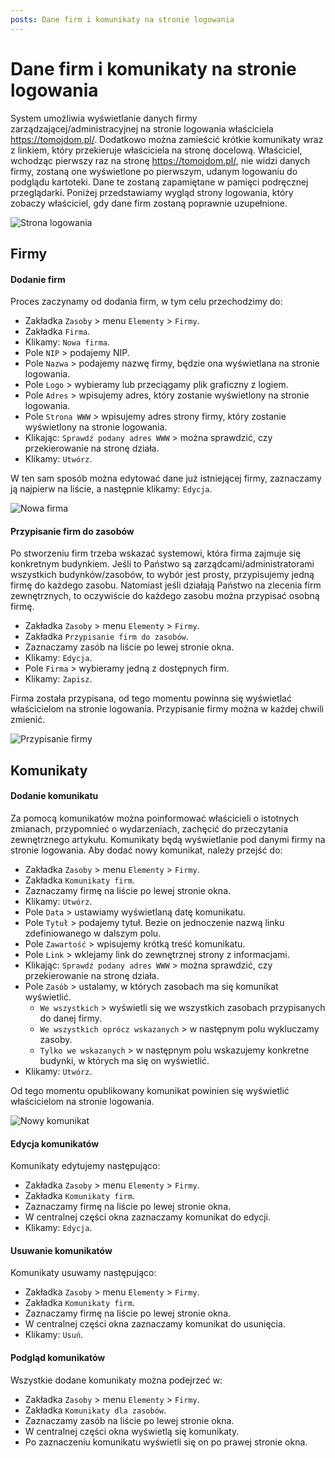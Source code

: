 ```yaml
---
posts: Dane firm i komunikaty na stronie logowania
---
```


# Dane firm i komunikaty na stronie logowania

System umożliwia wyświetlanie danych firmy zarządzającej/administracyjnej na stronie logowania właściciela https://tomojdom.pl/. Dodatkowo można zamieścić krótkie komunikaty wraz z linkiem, który przekieruje właściciela na stronę docelową. Właściciel, wchodząc pierwszy raz na stronę https://tomojdom.pl/, nie widzi danych firmy, zostaną one wyświetlone po pierwszym, udanym logowaniu do podglądu kartoteki. Dane te zostaną zapamiętane w pamięci podręcznej przeglądarki. Poniżej przedstawiamy wygląd strony logowania, który zobaczy właściciel, gdy dane firm zostaną poprawnie uzupełnione.

![Strona logowania](strtomojdom.png)

## Firmy

#### Dodanie firm

Proces zaczynamy od dodania firm, w tym celu przechodzimy do:

- Zakładka `Zasoby` > menu `Elementy` > `Firmy`.
- Zakładka `Firma`.
- Klikamy: `Nowa firma`.
- Pole `NIP` > podajemy NIP.
- Pole `Nazwa` > podajemy nazwę firmy, będzie ona wyświetlana na stronie logowania.
- Pole `Logo` > wybieramy lub przeciągamy plik graficzny z logiem.
- Pole `Adres` > wpisujemy adres, który zostanie wyświetlony na stronie logowania.
- Pole `Strona WWW` > wpisujemy adres strony firmy, który zostanie wyświetlony na stronie logowania.
- Klikając: `Sprawdź podany adres WWW` > można sprawdzić, czy przekierowanie na stronę działa.
- Klikamy: `Utwórz`.

W ten sam sposób można edytować dane już istniejącej firmy, zaznaczamy ją najpierw na liście, a następnie klikamy: `Edycja`.

![Nowa firma](firmy1.gif)

#### Przypisanie firm do zasobów

Po stworzeniu firm trzeba wskazać systemowi, która firma zajmuje się konkretnym budynkiem. Jeśli to Państwo są zarządcami/administratorami wszystkich budynków/zasobów, to wybór jest prosty, przypisujemy jedną firmę do każdego zasobu. Natomiast jeśli działają Państwo na zlecenia firm zewnętrznych, to oczywiście do każdego zasobu można przypisać osobną firmę.

- Zakładka `Zasoby` > menu `Elementy` > `Firmy`.
- Zakładka `Przypisanie firm do zasobów`.
- Zaznaczamy zasób na liście po lewej stronie okna.
- Klikamy: `Edycja`.
- Pole `Firma` > wybieramy jedną z dostępnych firm.
- Klikamy: `Zapisz`.

Firma została przypisana, od tego momentu powinna się wyświetlać właścicielom na stronie logowania. Przypisanie firmy można w każdej chwili zmienić.

![Przypisanie firmy](firmy2.gif)

## Komunikaty

#### Dodanie komunikatu

Za pomocą komunikatów można poinformować właścicieli o istotnych zmianach, przypomnieć o wydarzeniach, zachęcić do przeczytania zewnętrznego artykułu. Komunikaty będą wyświetlanie pod danymi firmy na stronie logowania. Aby dodać nowy komunikat, należy przejść do:

- Zakładka `Zasoby` > menu `Elementy` > `Firmy`.
- Zakładka `Komunikaty firm`.
- Zaznaczamy firmę na liście po lewej stronie okna.
- Klikamy: `Utwórz`.
- Pole `Data` > ustawiamy wyświetlaną datę komunikatu.
- Pole `Tytuł` > podajemy tytuł. Bezie on jednoczenie nazwą linku zdefiniowanego w dalszym polu.
- Pole `Zawartość` > wpisujemy krótką treść komunikatu.
- Pole `Link` > wklejamy link do zewnętrznej strony z informacjami.
- Klikając: `Sprawdź podany adres WWW` > można sprawdzić, czy przekierowanie na stronę działa.
- Pole `Zasób` > ustalamy, w których zasobach ma się komunikat wyświetlić.
    - `We wszystkich` > wyświetli się we wszystkich zasobach przypisanych do danej firmy.
    - `We wszystkich oprócz wskazanych` > w następnym polu wykluczamy zasoby.
    - `Tylko we wskazanych` > w następnym polu wskazujemy konkretne budynki, w których ma się on wyświetlić.
- Klikamy: `Utwórz`.

Od tego momentu opublikowany komunikat powinien się wyświetlić właścicielom na stronie logowania.

![Nowy komunikat](komunikat1.gif)

#### Edycja komunikatów

Komunikaty edytujemy następująco:

- Zakładka `Zasoby` > menu `Elementy` > `Firmy`.
- Zakładka `Komunikaty firm`.
- Zaznaczamy firmę na liście po lewej stronie okna.
- W centralnej części okna zaznaczamy komunikat do edycji.
- Klikamy: `Edycja`.

#### Usuwanie komunikatów

Komunikaty usuwamy następująco:

- Zakładka `Zasoby` > menu `Elementy` > `Firmy`.
- Zakładka `Komunikaty firm`.
- Zaznaczamy firmę na liście po lewej stronie okna.
- W centralnej części okna zaznaczamy komunikat do usunięcia.
- Klikamy: `Usuń`.

#### Podgląd komunikatów

Wszystkie dodane komunikaty można podejrzeć w:

- Zakładka `Zasoby` > menu `Elementy` > `Firmy`.
- Zakładka `Komunikaty dla zasobów`.
- Zaznaczamy zasób na liście po lewej stronie okna.
- W centralnej części okna wyświetlą się komunikaty.
- Po zaznaczeniu komunikatu wyświetli się on po prawej stronie okna.
